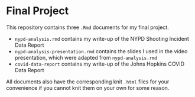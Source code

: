 # Final Project

This repository contains three `.Rmd` documents for my final project.

- `nypd-analysis.rmd` contains my write-up of the NYPD Shooting Incident Data Report
- `nypd-analysis-presentation.rmd` contains the slides I used in the video presentation, which were adapted from `nypd-analysis.rmd`
- `covid-data-report` contains my write-up of the Johns Hopkins COVID Data Report

All documents also have the corresponding knit `.html` files for your convenience if you cannot knit them on your own for some reason.
